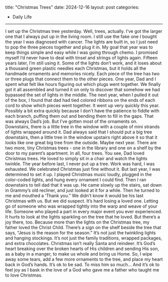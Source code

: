 title: "Christmas Trees"
date: 2024-12-16
layout: post
categories:
  - Daily Life
---
I set up the Christmas tree yesterday. Well, trees, actually. I’ve got the larger one that I always put up in the living room. I still use the fake one I bought the year I was diagnosed with cancer. The lights are built in, so I just need to pop the three pieces together and plug it in. My goal that year was to keep things simple and easy while I was going through chemo. I promised myself I’d never have to deal with tinsel and strings of lights again. 
Fifteen years later, I’m still using it. Some of the lights don’t work, and it loses about a thousand green plastic needles each Christmas, but it holds all the handmade ornaments and memories nicely. 
Each piece of the tree has two or three plugs that connect them to the other pieces. One year, Dad and I spent what felt like hours figuring out which plugs went together. We finally got it all assembled and turned it on only to discover that somehow we had bypassed the set of lights in the middle. The next year, when I pulled it out of the box, I found that dad had tied colored ribbons on the ends of each cord to show which pieces went together.
It went up very quickly this year. Possibly a bit extra quickly because I don’t have the patience to fiddle with each branch, puffing them out and bending them to fill in the gaps. That was always Dad’s job. But I’ve gotten most of the ornaments on. 
Downstairs, there is a little tree in the window with a couple of mini strands of lights wrapped around it. Dad always said that I should put a big tree downstairs, then a little tree in the window upstairs right above it so that it looks like one great big tree from the outside. Maybe next year. 
There are two more, tiny Christmas trees - one in the library and one on a shelf by the door to my parent’s apartment. In all, four trees. 
You see, Dad loved Christmas trees.
He loved to simply sit in a chair and watch the lights twinkle.
The year before last, I never put up a tree. Work was hard, I was exhausted. We celebrated Christmas just fine without it. 
But last year, I was determined to set it up. I played Christmas music loudly, plugged in the color-coded lights, and hung every ornament I could find. Then I ran downstairs to tell dad that it was up. He came slowly up the stairs, sat down in Grammy’s old recliner, and just looked at it for a while. Then he turned to me and mouthed a ‘Thank you.” We didn’t know it would be his last Christmas with us. But we did suspect. 
It’s hard losing a loved one. Letting go of someone who was wrapped tightly into the warp and weave of your life. Someone who played a part in every major event you ever experienced. It hurts to look at the lights sparkling on the tree that he loved. But there’s a joy there, too. Because more than the lights on the Christmas tree, my father loved the Christ Child. 
There’s a sign on the shelf beside the tree that says, “Jesus is the reason for the season.” It’s not just the twinkling lights and hanging stockings. It’s not just the family traditions, wrapped packages, and extra chocolates. Christmas isn’t really Santa and reindeer. It’s God’s heart breaking over the broken hearts of His children and sending His son, as a baby in a manger, to make us whole and bring us Home. 
So, I wipe away some tears, add a few more ornaments to the tree, and place my heart back in God’s hands. It’s ok to be sad. To miss him so much… And it’s ok to feel joy as I bask in the love of a God who gave me a father who taught me to love Christmas.
